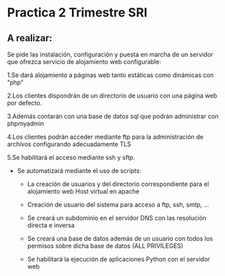 # Practica 2 Trimestre SRI
## A realizar:
Se pide las instalación, configuración y puesta en marcha de un servidor que ofrezca servicio de alojamiento web configurable:

1.Se dará alojamiento a páginas web tanto estáticas como dinámicas con “php”

2.Los clientes dispondrán de un directorio de usuario con una página web por defecto. 

3.Además contarán con una base de datos sql que podrán administrar con phpmyadmin

4.Los clientes podrán acceder mediante ftp para la administración de archivos configurando adecuadamente TLS

5.Se habilitará el acceso mediante ssh y sftp. 

- Se automatizará mediante el uso de scripts: 

  - La creación de usuarios y del directorio correspondiente para el alojamiento web 
Host virtual en apache

  - Creación de usuario del sistema para acceso a ftp, ssh, smtp, …

  - Se creará un subdominio en el servidor DNS con las resolución directa e inversa

  - Se creará una base de datos además de un usuario con todos los permisos sobre dicha base de datos (ALL PRIVILEGES)

  - Se habilitará la ejecución de aplicaciones Python con el servidor web
